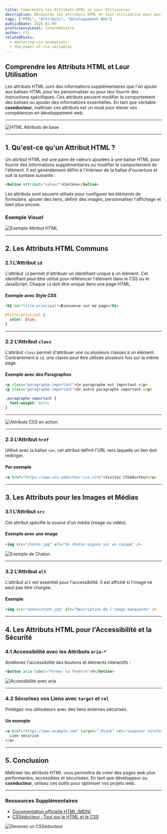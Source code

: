 ```yaml
---
title: Comprendre les Attributs HTML et Leur Utilisation
description: Découvrez les attributs HTML et leur utilisation pour personnaliser les balises HTML et améliorer l'accessibilité et la sécurité des pages web. Apprenez à utiliser les attributs communs et les bonnes pratiques avec des exemples concrets et des visuels.
tags: ["HTML", "Attributs", "Développement Web"]
publishDate: 2025-01-09
proficiencyLevel: Intermédiaire
author: r2j
relatedPosts:
  - mastering-css-animations
  - the-power-of-css-variables
---
```


## Comprendre les Attributs HTML et Leur Utilisation

Les attributs HTML sont des informations supplémentaires que l'on ajoute aux balises HTML pour les personnaliser ou pour leur fournir des instructions spécifiques. Ces attributs peuvent modifier le comportement des balises ou ajouter des informations essentielles. En tant que véritable **csséducteur**, maîtriser ces attributs est un must pour élever vos compétences en développement web.

---

![HTML Attributs de base](https://placehold.co/800x400?text=HTML+Attributes+Example)

---

## 1. Qu'est-ce qu'un Attribut HTML ?

Un attribut HTML est une paire de valeurs ajoutées à une balise HTML pour fournir des informations supplémentaires ou modifier le comportement de l'élément. Il est généralement défini à l'intérieur de la balise d'ouverture et suit la syntaxe suivante :

```html
<balise attribut="valeur">Contenu</balise>
```

Les attributs sont souvent utilisés pour configurer les éléments de formulaire, ajouter des liens, définir des images, personnaliser l'affichage et bien plus encore.

### Exemple Visuel

![Exemple Attribut HTML](https://placehold.co/800x300?text=Exemple+d%27Attribut+HTML)

---

## 2. Les Attributs HTML Communs

### 2.1 L'Attribut `id`

L'attribut `id` permet d'attribuer un identifiant unique à un élément. Cet identifiant peut être utilisé pour référencer l'élément dans le CSS ou le JavaScript. Chaque `id` doit être unique dans une page HTML.

#### Exemple avec Style CSS

```html
<h1 id="titre-principal">Bienvenue sur ma page</h1>
```

```css
#titre-principal {
  color: blue;
}
```

---

### 2.2 L'Attribut `class`

L'attribut `class` permet d'attribuer une ou plusieurs classes à un élément. Contrairement à `id`, une classe peut être utilisée plusieurs fois sur la même page.

#### Exemple avec des Paragraphes

```html
<p class="paragraphe-important">Ce paragraphe est important.</p>
<p class="paragraphe-important">Un autre paragraphe important.</p>
```

```css
.paragraphe-important {
  font-weight: bold;
}
```

---

![Attributs CSS en action](https://placehold.co/800x400?text=Attributs+HTML+et+CSS+en+Action)

---

### 2.3 L'Attribut `href`

Utilisé avec la balise `<a>`, cet attribut définit l'URL vers laquelle un lien doit rediriger.

#### Par exemple

```html
<a href="https://www.css-seducteur-css.site">Visitez CSSéducteur</a>
```

---

## 3. Les Attributs pour les Images et Médias

### 3.1 L'Attribut `src`

Cet attribut spécifie la source d'un média (image ou vidéo).

#### Exemple avec une image

```html
<img src="chaton.jpg" alt="Un chaton mignon sur un canapé" />
```

![Exemple de Chaton](https://placehold.co/800x400?text=Un+chaton+mignon)

---

### 3.2 L'Attribut `alt`

L'attribut `alt` est essentiel pour l'accessibilité. Il est affiché si l'image ne peut pas être chargée.

#### Exemple

```html
<img src="nonexistant.jpg" alt="Description de l'image manquante" />
```

---

## 4. Les Attributs HTML pour l'Accessibilité et la Sécurité

### 4.1 Accessibilité avec les Attributs `aria-*`

Améliorez l'accessibilité des boutons et éléments interactifs :

```html
<button aria-label="Fermer la fenêtre">X</button>
```

![Accessibilité avec aria](https://placehold.co/800x300?text=Accessibilit%C3%A9+HTML)

---

### 4.2 Sécurisez vos Liens avec `target` et `rel`

Protégez vos utilisateurs avec des liens externes sécurisés.

#### Un exemple

```html
<a href="https://www.example.com" target="_blank" rel="noopener noreferrer">
  Lien sécurisé
</a>
```

---

## 5. Conclusion

Maîtriser les attributs HTML vous permettra de créer des pages web plus performantes, accessibles et sécurisées. En tant que développeur ou **csséducteur**, utilisez ces outils pour optimiser vos projets web.

---

### Ressources Supplémentaires

- [Documentation officielle HTML (MDN)](https://developer.mozilla.org/fr/docs/Web/HTML)
- [CSSéducteur : Tout sur le HTML et le CSS](https://www.css-seducteur-css.site)

![Devenez un CSSéducteur](https://placehold.co/800x300?text=Rejoignez+le+mouvement+CSS%C3%A9ducteur)
